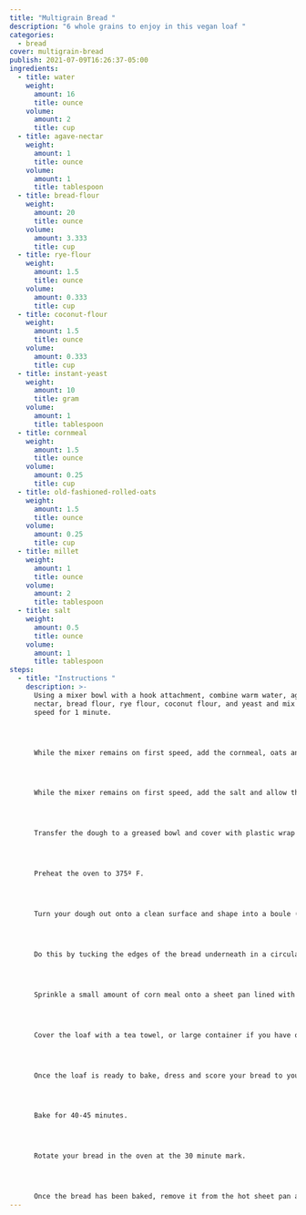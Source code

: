```yaml
---
title: "Multigrain Bread "
description: "6 whole grains to enjoy in this vegan loaf "
categories:
  - bread
cover: multigrain-bread
publish: 2021-07-09T16:26:37-05:00
ingredients:
  - title: water
    weight:
      amount: 16
      title: ounce
    volume:
      amount: 2
      title: cup
  - title: agave-nectar
    weight:
      amount: 1
      title: ounce
    volume:
      amount: 1
      title: tablespoon
  - title: bread-flour
    weight:
      amount: 20
      title: ounce
    volume:
      amount: 3.333
      title: cup
  - title: rye-flour
    weight:
      amount: 1.5
      title: ounce
    volume:
      amount: 0.333
      title: cup
  - title: coconut-flour
    weight:
      amount: 1.5
      title: ounce
    volume:
      amount: 0.333
      title: cup
  - title: instant-yeast
    weight:
      amount: 10
      title: gram
    volume:
      amount: 1
      title: tablespoon
  - title: cornmeal
    weight:
      amount: 1.5
      title: ounce
    volume:
      amount: 0.25
      title: cup
  - title: old-fashioned-rolled-oats
    weight:
      amount: 1.5
      title: ounce
    volume:
      amount: 0.25
      title: cup
  - title: millet
    weight:
      amount: 1
      title: ounce
    volume:
      amount: 2
      title: tablespoon
  - title: salt
    weight:
      amount: 0.5
      title: ounce
    volume:
      amount: 1
      title: tablespoon
steps:
  - title: "Instructions "
    description: >-
      Using a mixer bowl with a hook attachment, combine warm water, agave
      nectar, bread flour, rye flour, coconut flour, and yeast and mix on first
      speed for 1 minute.




      While the mixer remains on first speed, add the cornmeal, oats and millet to the dough and allow to mix for 1 minute.




      While the mixer remains on first speed, add the salt and allow the dough to mix until smooth (about 6 minutes).




      Transfer the dough to a greased bowl and cover with plastic wrap and allow to bulk ferment at room temperature for 90 minutes.




      Preheat the oven to 375º F.




      Turn your dough out onto a clean surface and shape into a boule (or large ball).




      Do this by tucking the edges of the bread underneath in a circular fashion.




      Sprinkle a small amount of corn meal onto a sheet pan lined with parchment paper and place the loaf on the pan.




      Cover the loaf with a tea towel, or large container if you have one, and allow your dough to proof to double the size.




      Once the loaf is ready to bake, dress and score your bread to your preference. I like to add a bit of flour and decorative scoring but you can also make a mixture of water and agave to brush on the dough before adding additional grains such as oats to the outside of the dough.




      Bake for 40-45 minutes.




      Rotate your bread in the oven at the 30 minute mark.




      Once the bread has been baked, remove it from the hot sheet pan as quickly as possible and place on a cooling rack.
---
```

